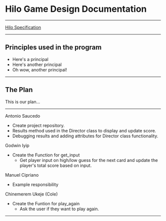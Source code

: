 # Hilo Game Design Documentation

---

[Hilo Specification](https://byui-cse.github.io/cse210-course-competency/abstraction/materials/hilo-specification.html)

---

## Principles used in the program

- Here's a principal
- Here's another principal
- Oh wow, another principal!
<!--To add a principal, start the sentence off with a * and a space followed by your sentence-->

---

## The Plan

This is our plan...

---

Antonio Saucedo

- Create project repository.
- Results method used in the Director class to display and update score.
- Debugging results and adding attributes for Director class functionality.

Godwin Iyip

- Create the Function for get_input
  - Get player input on high/low guess for the next card and update the player's total score based on input.

Manuel Cipriano

- Example responsibility

Chinemerem Ukeje (Cole)

- Create the Funtion for play_again
  - Ask the user if they want to play again.

---
